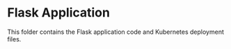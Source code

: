 # Flask Application
This folder contains the Flask application code and Kubernetes deployment files.